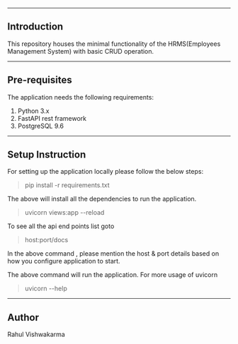 ------------------
 Introduction
------------------

This repository houses the minimal functionality of the HRMS(Employees Management System) with basic CRUD operation.

------------------
 Pre-requisites
------------------
The application needs the following requirements:
1. Python 3.x
2. FastAPI rest framework
3. PostgreSQL 9.6

------------------
 Setup Instruction
------------------

For setting up the application locally please follow the below steps:

> pip install -r requirements.txt

The above will install all the dependencies to run the application.

> uvicorn views:app --reload

To see all the api end points list goto
> host:port/docs

In the above command , please mention the host & port details based on how you configure application
to start.

The above command will run the application. For more usage of uvicorn
> uvicorn --help

------------------
 Author
------------------
Rahul Vishwakarma